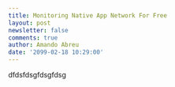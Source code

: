 ```yaml
---
title: Monitoring Native App Network For Free
layout: post
newsletter: false
comments: true
author: Amando Abreu
date: '2099-02-18 10:29:00'
---
```

dfdsfdsgfdsgfdsg
